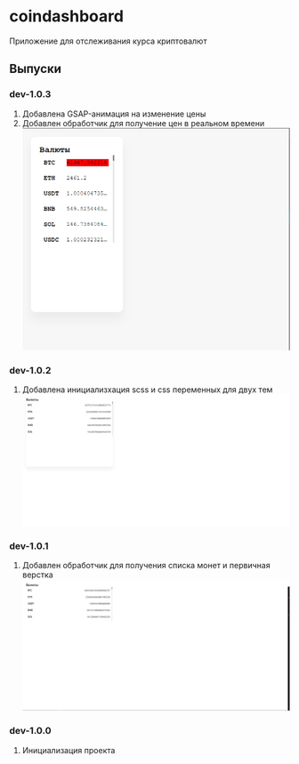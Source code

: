 # coindashboard

Приложение для отслеживания курса криптовалют

## Выпуски

### dev-1.0.3

1. Добавлена GSAP-анимация на изменение цены
2. Добавлен обработчик для получение цен в реальном времени
   ![coindashboard](docs/image-dev-1.0.3.png)

### dev-1.0.2

1. Добавлена инициализхация scss и css переменных для двух тем
   ![coindashboard](docs/image-dev-1.0.2.png)

### dev-1.0.1

1. Добавлен обработчик для получения списка монет и первичная верстка
   ![coindashboard](docs/image-dev-1.0.1.png)

### dev-1.0.0

1. Инициализация проекта
